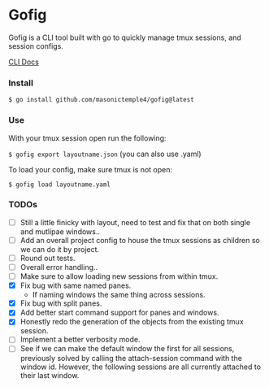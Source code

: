 # Gofig
Gofig is a CLI tool built with go to quickly manage tmux sessions, and session configs.


[CLI Docs](./docs/gofig.md)

### Install
`$ go install github.com/masonictemple4/gofig@latest`

### Use
With your tmux session open run the following:

`$ gofig export layoutname.json` (you can also use .yaml)

To load your config, make sure tmux is not open:

`$ gofig load layoutname.yaml`

### TODOs
- [ ] Still a little finicky with layout, need to test and fix that on both single and mutlipae windows..
- [ ] Add an overall project config to house the tmux sessions as children so we can do it by project.
- [ ] Round out tests.
- [ ] Overall error handling..
- [ ] Make sure to allow loading new sessions from within tmux.
- [X] Fix bug with same named panes.
    - If naming windows the same thing across sessions.
- [X] Fix bug with split panes.
- [X] Add better start command support for panes and windows.
- [X] Honestly redo the generation of the objects from the existing tmux session.
- [ ] Implement a better verbosity mode.
- [ ] See if we can make the default window the first for all sessions, previously
solved by calling the attach-session command with the window id. However, 
the following sessions are all currently attached to their last window.
